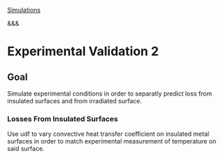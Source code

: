 [Simulations](../../index.html)

&&&

# Experimental Validation 2

## Goal

Simulate experimental conditions in order to separatly predict loss from insulated surfaces and from irradiated surface.

### Losses From Insulated Surfaces

Use udf to vary convective heat transfer coefficient on insulated metal surfaces in order to match experimental measurement of temperature on said surface.


